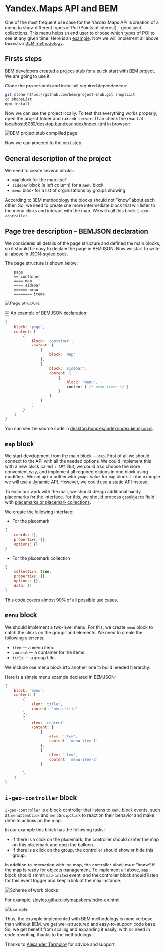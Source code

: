 # Yandex.Maps API and BEM

One of the most frequent use case for the Yandex.Maps API is creation of a menu to show different types of PoI (Points of Interest) - geoobject collections. This menu helps an end user to choose which types of POI to see at any given time. Here is an [example](http://dimik.github.com/ymaps/examples/group-menu/menu03.html). Now we will implement all above based on [BEM methodology](http://bem.info/method/).

## Firsts steps

BEM developers created a [project-stub](http://bem.info/tutorials/project-stub/) for a quick start with BEM project. We are going to use it.

Clone the project-stub and install all required dependences:

```bash
git clone https://github.com/bem/project-stub.git shopsList
cd shopsList
npm install
```

Now we can use the project locally. To test that everything works properly, open the project folder and run `enb server`. Than check the result at [localhost:8080/desktop.bundles/index/index.html](http://localhost:8080/desktop.bundles/index/index.html) in browser:

<img src="https://raw.githubusercontent.com/bem/bem-method/bem-info-data/articles/yamapsbem/project-stub.png" alt="BEM project stub compilled page" border="0"/>

Now we can proceed to the next step.

## General description of the project

We need to create several blocks:

* `map` block for the map itself
* `sidebar` block (a left column) for a `menu` block
* `menu` block for a list of organizations by groups showing.

According to BEM methodology the blocks should not “know” about each other. So, we need to create one more intermediate block that will lister to the menu clicks and interact with the map. We will call this block `i-geo-controller`.

## Page tree description – BEMJSON declaration

We considered all details of the page structure and defined the main blocks, so it should be easy to declare the page in BEMJSON. Now we start to write all above in JSON-styled code.

The page structure is shown below:

```
    page
    == container
    ==== map
    ==== sidebar
    ====== menu
    ======== items
```

<img src="http://zloylos.me/other/imgs/ymapsbem/index_bemjson.png" alt="Page structure">

￼
An example of BEMJSON declaration:

````js
{
    block: 'page',
    content: [
        {
            block: 'container',
            content: [
                {
                    block: 'map'
                },
                {
                    block: 'sidebar',
                    content: [
                        {
                            block: 'menu',
                            content [ /* menu items */ ]
                        }
                    ]
                }
            ]
        }
    ]
}
````

You can see the source code in [desktop.bundles/index/index.bemjson.js](https://github.com/zloylos/ymaps-and-bem/blob/master/desktop.bundles/index-en/index-en.bemjson.js).

## `map` block

We start development from the main block — `map`. First of all we should connect to the API with all the needed options. We could implement this with a new block called `i-API`. But, we could also choose the more convenient way, and implement all required options in one block using modifiers. We set `api` modifier with `ymaps` value for `map` block. In the example we will use a [dynamic API](http://api.yandex.ru/maps/doc/jsapi/). However, we could use a [static API](http://api.yandex.ru/maps/doc/staticapi/) instead.

To ease our work with the map, we should design additional handy placemarks for the interface. For this, we should process `geoObjects` field with [placemarks or placemark collections](http://api.yandex.com/maps/doc/jsapi/2.x/dg/concepts/geoobjects.xml).

We create the following interface:

* For the placemark

```js
{
    coords: [],
    properties: {},
    options: {}
}
```

* For the placemark collection

```js
{
    collection: true,
    properties: {},
    options: {},
    data: []
}
```
This code covers almost 90% of all possible use cases.

## `menu` block

We should implement a two-level menu. For this, we create `menu` block to catch the clicks on the groups and elements. We need to create the following elements:

* `item` — a menu item.
* `content` — a container for the items.
* `title` — a group title.

We include one menu block into another one to build needed hierarchy.

Here is a simple menu example declared in BEMJSON:
````js
{
    block: 'menu',
    content: [
        {
            elem: 'title',
            content: 'menu title'
        },
        {
            elem: 'content',
            content: [
                {
                    elem: 'item',
                    content: 'menu-item-1'
                },
                {
                    elem: 'item',
                    content: 'menu-item-2'
                }
            ]
        }
    ]
}
````

## `i-geo-controller` block

`i-geo-controller` is a block-controller that listens to `menu` block events, such as `menuItemClick` and `menuGroupClick` to react on their behavior and make definite actions on the map.

In our example this block has the following tasks:

* If there is a click on the placemark, the controller should center the map on this placemark and open the balloon.
* If there is a click on the group, the controller should show or hide this group.

In addition to interaction with the map, the controller block must ”know“ if the map is ready for objects management. To implement all above, `map` block should emmit `map-inited` event, and the controller block should listen for this event trigger and keep a link of the map instance.

<img src="http://zloylos.me/other/imgs/ymapsbem/blocks_scheme-en.png" alt="Scheme of work blocks">


For example, [zloylos.github.io/ymapsbem/index-en.html](zloylos.github.io/ymapsbem/index-en.html).

<img src="http://zloylos.me/other/imgs/ymapsbem/ready-en.png" alt="Example">

Thus, the example implemented with BEM methodology is more verbose than without BEM, we get well-structured and easy-to-support code base. So, we get benefit from scaling and expanding it easily, with no need in code rewriting, thanks to the methodology.

Thanks to [Alexander Tarmolov](http://twitter.com/tarmolov) for advice and support.
